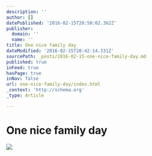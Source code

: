 ```yaml
---
description: ''
author: []
datePublished: '2016-02-15T20:50:02.362Z'
publisher:
  domain: ''
  name: ''
title: One nice family day
dateModified: '2016-02-15T20:42:14.331Z'
sourcePath: _posts/2016-02-15-one-nice-family-day.md
published: true
inFeed: true
hasPage: true
inNav: false
url: one-nice-family-day/index.html
_context: 'http://schema.org'
_type: Article

---
```

# One nice family day
![](https://the-grid-user-content.s3-us-west-2.amazonaws.com/d175c3d6-7ec3-47ae-82ba-bbbe6a7ba9f6.png)